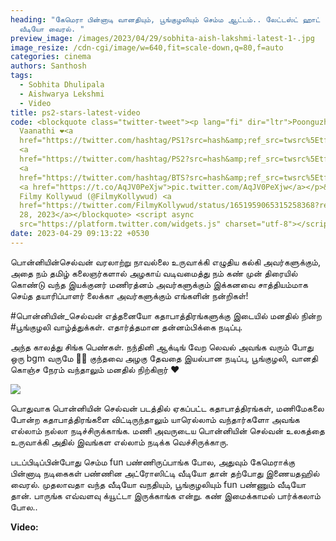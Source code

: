 ```yaml
---
heading: "கேமெரா பின்னாடி வானதியும், பூங்குழலியும் செம்ம ஆட்டம்.. லேட்டஸ்ட் ஹாட்
  வீடியோ வைரல். "
preview_image: /images/2023/04/29/sobhita-aish-lakshmi-latest-1-.jpg
image_resize: /cdn-cgi/image/w=640,fit=scale-down,q=80,f=auto
categories: cinema
authors: Santhosh
tags:
  - Sobhita Dhulipala
  - Aishwarya Lekshmi
  - Video
title: ps2-stars-latest-video
code: <blockquote class="twitter-tweet"><p lang="fi" dir="ltr">Poonguzhali and
  Vaanathi ❤️<a
  href="https://twitter.com/hashtag/PS1?src=hash&amp;ref_src=twsrc%5Etfw">#PS1</a>
  <a
  href="https://twitter.com/hashtag/PS2?src=hash&amp;ref_src=twsrc%5Etfw">#PS2</a>
  <a
  href="https://twitter.com/hashtag/BTS?src=hash&amp;ref_src=twsrc%5Etfw">#BTS</a>
  <a href="https://t.co/AqJV0PeXjw">pic.twitter.com/AqJV0PeXjw</a></p>&mdash;
  Filmy Kollywud (@FilmyKollywud) <a
  href="https://twitter.com/FilmyKollywud/status/1651959065315258368?ref_src=twsrc%5Etfw">April
  28, 2023</a></blockquote> <script async
  src="https://platform.twitter.com/widgets.js" charset="utf-8"></script>
date: 2023-04-29 09:13:22 +0530
---
```

பொன்னியின்செல்வன் வரலாற்று நாவல்லை உருவாக்கி எழுதிய கல்கி அவர்களுக்கும், அதை நம் தமிழ் கலைஞர்களால் அழகாய் வடிவமைத்து நம் கண் முன் திரையில் கொண்டு வந்த இயக்குனர் மணிரத்னம் அவர்களுக்கும் இக்கனவை சாத்தியம்மாக செய்த தயாரிப்பாளர் லைக்கா அவர்களுக்கும் எங்களின் நன்றிகள்!

\#பொன்னியின்_செல்வன் எத்தனையோ கதாபாத்திரங்களுக்கு இடையில் மனதில் நின்ற #பூங்குழலி வாழ்த்துக்கள். எதார்த்தமான தன்னம்பிக்கை நடிப்பு. 

அந்த காலத்து சிங்க பெண்கள். 
நந்தினி ஆக்டிங் வேற லெவல் அவங்க வரும் போது ஒரு bgm வருமே 🥵🔥
குந்தவை அழகு தேவதை இயல்பான நடிப்பு, பூங்குழலி, வானதி கொஞ்ச நேரம் வந்தாலும் மனதில் நிற்கிறார் ❤️

![](/images/2023/04/29/sobhita-aish-lakshmi-latest-2-.jpg)

பொதுவாக பொன்னியின் செல்வன் படத்தில் ஏகப்பட்ட கதாபாத்திரங்கள், மணிமேகலை போன்ற கதாபாத்திரங்களை விட்டிருந்தாலும் யாரெல்லாம் வந்தார்களோ அவங்க எல்லாம் நல்லா நடிச்சிருக்காங்க. மணி அவருடைய பொன்னியின் செல்வன் உலகத்தை உருவாக்கி அதில் இவங்கள எல்லாம் நடிக்க வெச்சிருக்காரு. 

படப்பிடிப்பின்போது செம்ம fun பண்ணிருப்பாங்க போல, அதுவும் கேமெராக்கு பின்னாடி நடிகைகள் பண்ணின அட்ரோஸிட்டி வீடியோ தான் தற்போது இணையதஹில் வைரல். முதலாவதா வந்த வீடியோ வநதியும், பூங்குழலியும் fun பண்ணும் வீடியோ தான். பாருங்க எவ்வளவு க்யூட்டா இருக்காங்க என்று. கண் இமைக்காமல் பார்க்கலாம் போல..

**V﻿ideo:**